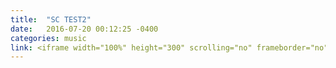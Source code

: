 ```yaml
---
title:  "SC TEST2"
date:   2016-07-20 00:12:25 -0400
categories: music
link: <iframe width="100%" height="300" scrolling="no" frameborder="no" src="https://w.soundcloud.com/player/?url=https%3A//api.soundcloud.com/tracks/277958782&amp;auto_play=false&amp;hide_related=false&amp;show_comments=true&amp;show_user=true&amp;show_reposts=false&amp;visual=true"></iframe>
---
```

